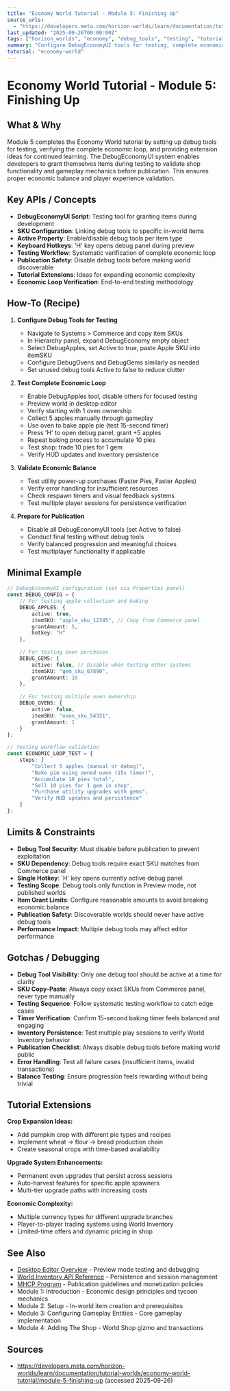 ```yaml
---
title: "Economy World Tutorial - Module 5: Finishing Up"
source_urls:
  - "https://developers.meta.com/horizon-worlds/learn/documentation/tutorial-worlds/economy-world-tutorial/module-5-finishing-up"
last_updated: "2025-09-26T00:00:00Z"
tags: ["horizon_worlds", "economy", "debug_tools", "testing", "tutorial_completion"]
summary: "Configure DebugEconomyUI tools for testing, complete economic loop verification, and tutorial extensions for continued learning."
tutorial: "economy-world"
---
```


# Economy World Tutorial - Module 5: Finishing Up

## What & Why

Module 5 completes the Economy World tutorial by setting up debug tools for testing, verifying the complete economic loop, and providing extension ideas for continued learning. The DebugEconomyUI system enables developers to grant themselves items during testing to validate shop functionality and gameplay mechanics before publication. This ensures proper economic balance and player experience validation.

## Key APIs / Concepts

- **DebugEconomyUI Script**: Testing tool for granting items during development
- **SKU Configuration**: Linking debug tools to specific in-world items
- **Active Property**: Enable/disable debug tools per item type
- **Keyboard Hotkeys**: 'H' key opens debug panel during preview
- **Testing Workflow**: Systematic verification of complete economic loop
- **Publication Safety**: Disable debug tools before making world discoverable
- **Tutorial Extensions**: Ideas for expanding economic complexity
- **Economic Loop Verification**: End-to-end testing methodology

## How-To (Recipe)

1. **Configure Debug Tools for Testing**
   - Navigate to Systems > Commerce and copy item SKUs
   - In Hierarchy panel, expand DebugEconomy empty object
   - Select DebugApples, set Active to true, paste Apple SKU into itemSKU
   - Configure DebugOvens and DebugGems similarly as needed
   - Set unused debug tools Active to false to reduce clutter

2. **Test Complete Economic Loop**
   - Enable DebugApples tool, disable others for focused testing
   - Preview world in desktop editor
   - Verify starting with 1 oven ownership
   - Collect 5 apples manually through gameplay
   - Use oven to bake apple pie (test 15-second timer)
   - Press 'H' to open debug panel, grant +5 apples
   - Repeat baking process to accumulate 10 pies
   - Test shop: trade 10 pies for 1 gem
   - Verify HUD updates and inventory persistence

3. **Validate Economic Balance**
   - Test utility power-up purchases (Faster Pies, Faster Apples)
   - Verify error handling for insufficient resources
   - Check respawn timers and visual feedback systems
   - Test multiple player sessions for persistence verification

4. **Prepare for Publication**
   - Disable all DebugEconomyUI tools (set Active to false)
   - Conduct final testing without debug tools
   - Verify balanced progression and meaningful choices
   - Test multiplayer functionality if applicable

## Minimal Example

```typescript
// DebugEconomyUI configuration (set via Properties panel)
const DEBUG_CONFIG = {
    // For testing apple collection and baking
    DEBUG_APPLES: {
        active: true,
        itemSKU: "apple_sku_12345", // Copy from Commerce panel
        grantAmount: 5,
        hotkey: "H"
    },
    
    // For testing oven purchases  
    DEBUG_GEMS: {
        active: false, // Disable when testing other systems
        itemSKU: "gem_sku_67890",
        grantAmount: 10
    },
    
    // For testing multiple oven ownership
    DEBUG_OVENS: {
        active: false,
        itemSKU: "oven_sku_54321", 
        grantAmount: 1
    }
};

// Testing workflow validation
const ECONOMIC_LOOP_TEST = {
    steps: [
        "Collect 5 apples (manual or debug)",
        "Bake pie using owned oven (15s timer)",
        "Accumulate 10 pies total", 
        "Sell 10 pies for 1 gem in shop",
        "Purchase utility upgrades with gems",
        "Verify HUD updates and persistence"
    ]
};
```

## Limits & Constraints

- **Debug Tool Security**: Must disable before publication to prevent exploitation
- **SKU Dependency**: Debug tools require exact SKU matches from Commerce panel
- **Single Hotkey**: 'H' key opens currently active debug panel
- **Testing Scope**: Debug tools only function in Preview mode, not published worlds
- **Item Grant Limits**: Configure reasonable amounts to avoid breaking economic balance
- **Publication Safety**: Discoverable worlds should never have active debug tools
- **Performance Impact**: Multiple debug tools may affect editor performance

## Gotchas / Debugging

- **Debug Tool Visibility**: Only one debug tool should be active at a time for clarity
- **SKU Copy-Paste**: Always copy exact SKUs from Commerce panel, never type manually
- **Testing Sequence**: Follow systematic testing workflow to catch edge cases
- **Timer Verification**: Confirm 15-second baking timer feels balanced and engaging
- **Inventory Persistence**: Test multiple play sessions to verify World Inventory behavior
- **Publication Checklist**: Always disable debug tools before making world public
- **Error Handling**: Test all failure cases (insufficient items, invalid transactions)
- **Balance Testing**: Ensure progression feels rewarding without being trivial

## Tutorial Extensions

**Crop Expansion Ideas:**
- Add pumpkin crop with different pie types and recipes
- Implement wheat → flour → bread production chain
- Create seasonal crops with time-based availability

**Upgrade System Enhancements:**
- Permanent oven upgrades that persist across sessions
- Auto-harvest features for specific apple spawners
- Multi-tier upgrade paths with increasing costs

**Economic Complexity:**
- Multiple currency types for different upgrade branches
- Player-to-player trading systems using World Inventory
- Limited-time offers and dynamic pricing in shop

## See Also

- [Desktop Editor Overview](../desktop-editor-overview.md) - Preview mode testing and debugging
- [World Inventory API Reference](../typescript-development-overview.md) - Persistence and session management
- [MHCP Program](../mhcp-program-overview.md) - Publication guidelines and monetization policies
- Module 1: Introduction - Economic design principles and tycoon mechanics
- Module 2: Setup - In-world item creation and prerequisites  
- Module 3: Configuring Gameplay Entities - Core gameplay implementation
- Module 4: Adding The Shop - World Shop gizmo and transactions

## Sources

- https://developers.meta.com/horizon-worlds/learn/documentation/tutorial-worlds/economy-world-tutorial/module-5-finishing-up (accessed 2025-09-26)